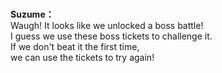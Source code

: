 # 

  
**Suzume：**  
Waugh! It looks like we unlocked a boss battle!  
I guess we use these boss tickets to challenge it.  
If we don't beat it the first time,  
we can use the tickets to try again!  
